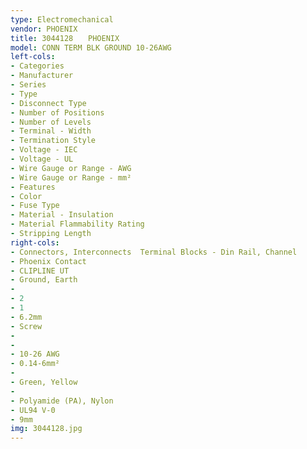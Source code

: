 ```yaml
---
type: Electromechanical
vendor: PHOENIX
title: 3044128　　PHOENIX
model: CONN TERM BLK GROUND 10-26AWG
left-cols: 
- Categories
- Manufacturer
- Series
- Type
- Disconnect Type
- Number of Positions
- Number of Levels
- Terminal - Width
- Termination Style
- Voltage - IEC
- Voltage - UL
- Wire Gauge or Range - AWG
- Wire Gauge or Range - mm²
- Features
- Color
- Fuse Type
- Material - Insulation
- Material Flammability Rating
- Stripping Length
right-cols: 
- Connectors, Interconnects  Terminal Blocks - Din Rail, Channel
- Phoenix Contact
- CLIPLINE UT
- Ground, Earth
- 
- 2
- 1
- 6.2mm
- Screw
- 
- 
- 10-26 AWG
- 0.14-6mm²
- 
- Green, Yellow
- 
- Polyamide (PA), Nylon
- UL94 V-0
- 9mm
img: 3044128.jpg
---
```

